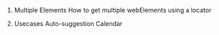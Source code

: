 1. Multiple Elements
   How to get multiple webElements using a locator

2. Usecases
   Auto-suggestion
   Calendar
